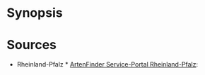 <!-- TITLE: Observation -->
<!-- SUBTITLE: A quick summary of Observation -->

# Synopsis
# Sources
* Rheinland-Pfalz
		* [ArtenFinder Service-Portal Rheinland-Pfalz](http://artenfinder.rlp.de):